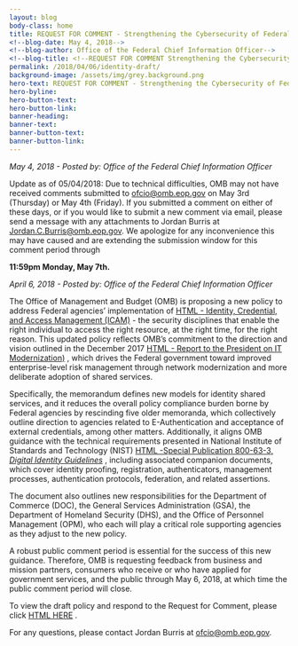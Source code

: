 ```yaml
---
layout: blog
body-class: home
title: REQUEST FOR COMMENT - Strengthening the Cybersecurity of Federal Agencies through Improved Identity, Credential, and Access Management (ICAM)
<!--blog-date: May 4, 2018-->
<!--blog-author: Office of the Federal Chief Information Officer-->
<!--blog-title: <!--REQUEST FOR COMMENT Strengthening the Cybersecurity of Federal Agencies through Improved Identity, Credential, and Access Management (ICAM)--> 
permalink: /2018/04/06/identity-draft/
background-image: /assets/img/grey.background.png
hero-text: REQUEST FOR COMMENT - Strengthening the Cybersecurity of Federal Agencies through Improved Identity, Credential, and Access Management (ICAM)
hero-byline:
hero-button-text: 
hero-button-link: 
banner-heading: 
banner-text: 
banner-button-text: 
banner-button-link: 
---
```

<p><i>May 4, 2018 - Posted by: Office of the Federal Chief Information Officer</i></p>

Update as of 05/04/2018: Due to technical difficulties, OMB may not have received comments submitted to ofcio@omb.eop.gov on May 3rd (Thursday) or May 4th (Friday). If you submitted a comment on either of these days, or if you would like to submit a new comment via email, please send a message with any attachments to Jordan Burris at Jordan.C.Burris@omb.eop.gov. We apologize for any inconvenience this may have caused and are extending the submission window for this comment period through <p><b>11:59pm Monday, May 7th.</b></p>


<p><i>April 6, 2018 - Posted by: Office of the Federal Chief Information Officer</i></p>

The Office of Management and Budget (OMB) is proposing a new policy to address Federal agencies’ implementation of <a href="https://www.idmanagement.gov/" target="_blank">HTML - Identity, Credential, and Access Management (ICAM)</a> <!--[Identity, Credential, and Access Management (ICAM)](https://www.idmanagement.gov/)--> - the security disciplines that enable the right individual to access the right resource, at the right time, for the right reason. This updated policy reflects OMB’s commitment to the direction and vision outlined in the December 2017 <a href="https://itmodernization.cio.gov/assets/report/Report%20to%20the%20President%20on%20IT%20Modernization%20-%20Final.pdf" target="_blank">HTML - Report to the President on IT Modernization)</a> <!--[Report to the President on IT Modernization](https://itmodernization.cio.gov/assets/report/Report%20to%20the%20President%20on%20IT%20Modernization%20-%20Final.pdf)-->, which drives the Federal government toward improved enterprise-level risk management through network modernization and more deliberate adoption of shared services.

Specifically, the memorandum defines new models for identity shared services, and it reduces the overall policy compliance burden borne by Federal agencies by rescinding five older memoranda, which collectively outline direction to agencies related to E-Authentication and acceptance of external credentials, among other matters. Additionally, it aligns OMB guidance with the technical requirements presented in National Institute of Standards and Technology (NIST) <a href="https://pages.nist.gov/800-63-FAQ/" target="_blank">HTML -Special Publication 800-63-3, <i>Digital Identity Guidelines</i></a> <!--[Special Publication 800-63-3, Digital Identity Guidelines](https://pages.nist.gov/800-63-FAQ/)-->, including associated companion documents, which cover identity proofing, registration, authenticators, management processes, authentication protocols, federation, and related assertions.    

The document also outlines new responsibilities for the Department of Commerce (DOC), the General Services Administration (GSA), the Department of Homeland Security (DHS), and the Office of Personnel Management (OPM), who each will play a critical role supporting agencies as they adjust to the new policy.

A robust public comment period is essential for the success of this new guidance. Therefore, OMB is requesting feedback from business and mission partners, consumers who receive or who have applied for government services, and the public through May 6, 2018, at which time the public comment period will close.

To view the draft policy and respond to the Request for Comment, please click <a href="https://policy.cio.gov/identity-draft/" target="_blank">HTML HERE</a> <!--[HERE](https://policy.cio.gov/identity-draft/)-->.

For any questions, please contact Jordan Burris at ofcio@omb.eop.gov.

